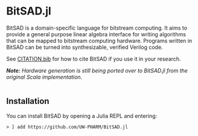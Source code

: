 # BitSAD.jl

BitSAD is a domain-specific language for bitstream computing. It aims to provide a general purpose linear algebra interface for writing algorithms that can be mapped to bitstream computing hardware. Programs written in BitSAD can be turned into synthesizable, verified Verilog code.

See [CITATION.bib](https://github.com/UW-PHARM/BitSAD.jl/blob/master/CITATION.bib) for how to cite BitSAD if you use it in your research.

_**Note:** Hardware generation is still being ported over to BitSAD.jl from the original Scala implementation._

```@contents
```

## Installation

You can install BitSAD by opening a Julia REPL and entering:

```
> ] add https://github.com/UW-PHARM/BitSAD.jl
```